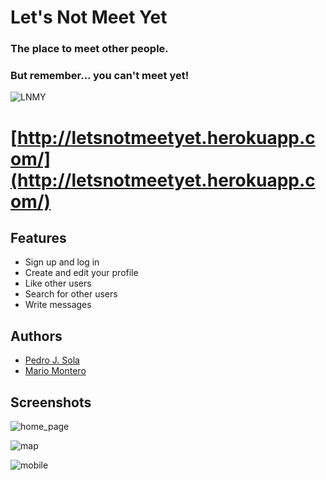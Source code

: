 # Let's Not Meet Yet
### The place to meet other people.
### But remember... you can't meet yet!
![LNMY](https://res.cloudinary.com/letsnotmeetyet/image/upload/v1615402342/letsnotmeetyet/pictures/nfeagas1bumu4rt5ewdi.png)

# [http://letsnotmeetyet.herokuapp.com/](http://letsnotmeetyet.herokuapp.com/)

## Features

- Sign up and log in
- Create and edit your profile
- Like other users
- Search for other users
- Write messages


## Authors

- [Pedro J. Sola](https://github.com/pedroscampoy)
- [Mario Montero](https://github.com/monteromario)


## Screenshots

![home_page](https://res.cloudinary.com/letsnotmeetyet/image/upload/v1615499818/letsnotmeetyet/pictures/screen_01_ii3wiw.jpg)

![map](https://res.cloudinary.com/letsnotmeetyet/image/upload/v1615499818/letsnotmeetyet/pictures/screen_02_xr7qp1.jpg)

![mobile](https://res.cloudinary.com/letsnotmeetyet/image/upload/v1615499818/letsnotmeetyet/pictures/screen_03_md2ob6.jpg)

[lnmy]: <http://letsnotmeetyet.herokuapp.com/>
